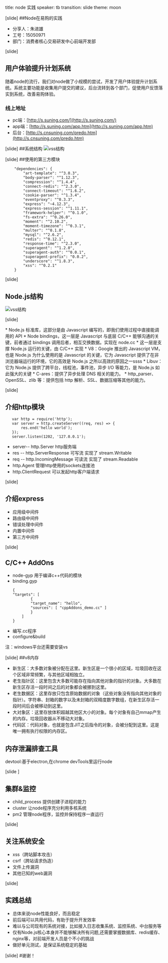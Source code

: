 
title: node 实践
speaker: tb
transition: slide
theme: moon

[slide]
##Node在易购的实践
- 分享人：朱进雄
- 工号：15050971
- 部门：消费者核心交易研发中心前端开发部

[slide]
## 用户体验提升计划系统
随着node的流行，我们对node做了小规模的尝试，开发了用户体验提升计划系统。系统主要功能是收集用户提交的建议，后台流转到各个部门，促使用户反馈落实到系统，改善易购体验。

### 线上地址
- pc端：[http://s.suning.com/](http://s.suning.com/) 
- app端：[http://s.suning.com/app.htm](http://s.suning.com/app.htm) 
- 后台：[http://s.cnsuning.com/predo.htm](http://s.cnsuning.com/predo.htm) 

[slide]
##系统结构
![vss结构](/images/vss.png)

[slide]
##使用的第三方模块
```
    "dependencies": {
        "art-template": "^3.0.3",
        "body-parser": "^1.12.3",
        "compression": "^1.4.4",
        "connect-redis": "^2.3.0",
        "connect-timeout": "^1.6.2",
        "cookie-parser": "^1.3.4",
        "eventproxy": "^0.3.3",
        "express": "~4.12.3",
        "express-session": "^1.11.1",
        "framework-helper": "^0.1.0",
        "fs-extra": "^0.26.0",
        "moment": "^2.10.2",
        "moment-timezone": "^0.3.1",
        "multer": "^0.1.8",
        "mysql": "^2.6.2",
        "redis": "^0.12.1",
        "response-time": "^2.3.0",
        "superagent": "^1.2.0",
        "superagent-auth": "^0.0.1",
        "superagent-prefix": "0.0.2",
        "underscore": "^1.8.3",
        "xss": "^0.2.1"
    }
```

[slide]
## Node.js结构
![vss结构](/images/node_arc.jpg)


[slide]
<div style="positon:relative;">
<img src="/images/node_arc.jpg" style="width:200px;height:150px;position:absolute;left:-200px;top:0;">
</div>
* Node.js 标准库，这部分是由 Javascript 编写的，即我们使用过程中直接能调用的 API 
* Node bindings，这一层是 Javascript 与底层 C/C++ 能够沟通的关键，前者通过 bindings 调用后者，相互交换数据。实现在 node.cc
* 这一层是支撑 Node.js 运行的关键，由 C/C++ 实现
    * V8：Google 推出的 Javascript VM，也是 Node.js 为什么使用的是 Javascript 的关键，它为 Javascript 提供了在非浏览器端运行的环境，它的高效是 Node.js 之所以高效的原因之一ssss
    * Libuv：它为 Node.js 提供了跨平台，线程池，事件池，异步 I/O 等能力，是 Node.js 如此强大的关键
    * C-ares：提供了异步处理 DNS 相关的能力。
    * http_parser、OpenSSL、zlib 等：提供包括 http 解析、SSL、数据压缩等其他的能力。


[slide]
## 介绍http模块 
    
 ```
    var http = require('http');
    var server = http.createServer((req, res) => {
        res.end('hello world');
    });
    server.listen(1202, '127.0.0.1');
```

- server-- http.Server http服务端
- res   -- http.ServerResponse  可写流 实现了 stream.Writable
- req   -- http.IncomingMessage 可读流 实现了 stream.Readable
- http.Agent 管理http使用的sockets连接池
- http.ClientRequest 可以发起http客户端请求

[slide]
## 介绍express
* 应用级中间件
* 路由级中间件
* 错误处理中间件
* 内置中间件
* 第三方中间件

[slide]
## C/C++ AddOns
* node-gyp 用于编译c++代码的模块
* binding.gyp 
    ```
    {
    "targets": [
            {
            "target_name": "hello",
            "sources": [ "cppAddons_demo.cc" ]
            }
        ]
    }
    ```
* 编写.cc程序
* configure&build

注：windows平台还需要安装vs


[slide]
##v8内存
* 新生区：大多数对象被分配在这里。新生区是一个很小的区域，垃圾回收在这个区域非常频繁，与其他区域相独立。
* 老生指针区：这里包含大多数可能存在指向其他对象的指针的对象。大多数在新生区存活一段时间之后的对象都会被挪到这里。
* 老生数据区：这里存放只包含原始数据的对象（这些对象没有指向其他对象的指针）。字符串、封箱的数字以及未封箱的双精度数字数组，在新生区存活一段时间后会被移动到这里。
* 大对象区：这里存放体积超越其他区大小的对象。每个对象有自己mmap产生的内存。垃圾回收器从不移动大对象。
* 代码区：代码对象，也就是包含JIT之后指令的对象，会被分配到这里。这是唯一拥有执行权限的内存区。

## 内存泄漏排查工具
devtool:基于electron,在chrome devTools里运行node

[slide ]
## 集群&监控
* child_process 提供创建子进程的能力
* cluster 让node程序充分利用多核系统
* pm2 管理node程序，监控并保持程序一直运行

[slide]
## 关注系统安全
* xss（跨站脚本攻击）
* csrf（跨站请求伪造）
* 文件上传漏洞 
* 其他已知的web漏洞 

[slide]
## 实践总结
* 总体来说node性能良好，而且稳定
* 前后端可以共用代码，有助于提升开发效率
* 难以与公司现有的系统对接，比如接入日志收集系统、监控系统、中台服务等
* 仅有Node.js核心本身并不能够解决所有问题,还需要掌握数据库、redis缓存、nginx等，对前端开发人员是个不小的挑战
* 做好单元测试，是保证系统稳定的基础


[slide]
#谢谢！
